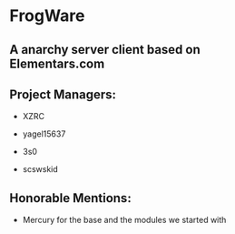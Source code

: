 # FrogWare

## A anarchy server client based on Elementars.com 


## Project Managers:
- XZRC

- yagel15637

- 3s0

- scswskid


## Honorable Mentions:
- Mercury for the base and the modules we started with
